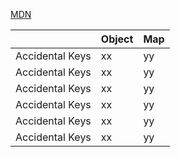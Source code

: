 [MDN](https://developer.mozilla.org/en-US/docs/Web/JavaScript/Reference/Global_Objects/Map)

||Object|Map|
|-|-|-|
|Accidental Keys|xx|yy|
|Accidental Keys|xx|yy|
|Accidental Keys|xx|yy|
|Accidental Keys|xx|yy|
|Accidental Keys|xx|yy|
|Accidental Keys|xx|yy|
